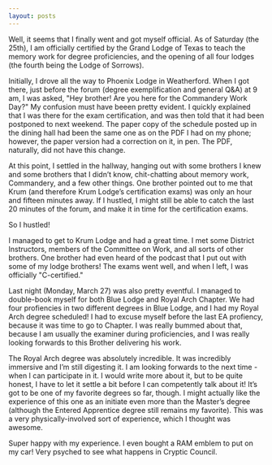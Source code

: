 ```yaml
---
layout: posts
---
```

Well, it seems that I finally went and got myself official. As of Saturday (the 25th), I am officially certified by the Grand Lodge of Texas to teach the memory work for degree proficiencies, and the opening of all four lodges (the fourth being the Lodge of Sorrows).

Initially, I drove all the way to Phoenix Lodge in Weatherford. When I got there, just before the forum (degree exemplification and general Q&A) at 9 am, I was asked, "Hey brother! Are you here for the Commandery Work Day?" My confusion must have beeen pretty evident. I quickly explained that I was there for the exam certification, and was then told that it had been postponed to next weekend. The paper copy of the schedule posted up in the dining hall had been the same one as on the PDF I had on my phone; however, the paper version had a correction on it, in pen. The PDF, naturally, did not have this change.

At this point, I settled in the hallway, hanging out with some brothers I knew and some brothers that I didn’t know, chit-chatting about memory work, Commandery, and a few other things. One brother pointed out to me that Krum (and therefore Krum Lodge’s certification exams) was only an hour and fifteen minutes away. If I hustled, I might still be able to catch the last 20 minutes of the forum, and make it in time for the certification exams.

So I hustled!

I managed to get to Krum Lodge and had a great time. I met some District Instructors, members of the Committee on Work, and all sorts of other brothers. One brother had even heard of the podcast that I put out with some of my lodge brothers! The exams went well, and when I left, I was officially "C-certified."

Last night (Monday, March 27) was also pretty eventful. I managed to double-book myself for both Blue Lodge and Royal Arch Chapter. We had four profiencies in two different degrees in Blue Lodge, and I had my Royal Arch degree scheduled! I had to excuse myself before the last EA profiency, because it was time to go to Chapter. I was really bummed about that, because I am usually the examiner during proficiencies, and I was really looking forwards to this Brother delivering his work.

The Royal Arch degree was absolutely incredible. It was incredibly immersive and I’m still digesting it. I am looking forwards to the next time - when I can participate in it. I would write more about it, but to be quite honest, I have to let it settle a bit before I can competently talk about it! It’s got to be one of my favorite degrees so far, though. I might actually like the experience of this one as an initiate even more than the Master’s degree (although the Entered Apprentice degree still remains my favorite). This was a very physically-involved sort of experience, which I thought was awesome.

Super happy with my experience. I even bought a RAM emblem to put on my car! Very psyched to see what happens in Cryptic Council.
